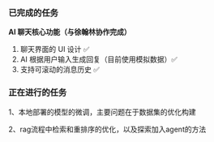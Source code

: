### 已完成的任务

**AI 聊天核心功能（与徐翰林协作完成）**

1. 聊天界面的 UI 设计 ✅
2. AI 根据用户输入生成回复（目前使用模拟数据）✅
3. 支持可滚动的消息历史 ✅

### 正在进行的任务

1、本地部署的模型的微调，主要问题在于数据集的优化构建

2、rag流程中检索和重排序的优化，以及探索加入agent的方法